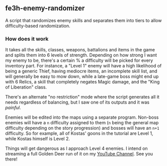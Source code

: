 ## fe3h-enemy-randomizer

A script that randomizes enemy skills and separates them into tiers to allow difficulty-based randomization.

### How does it work

It takes all the skills, classes, weapons, battalions and items in the game and splits them into 6 levels of strength. Depending on how strong I want my enemy to be, there's a certain % a difficulty will be picked for every inventory part.
For instance, a "Level 1" enemy will have a high likelihood of being a generic Thief, having mediocre items, an incomplete skill list, and will generally be easy to mow down, while a late-game boss might end up with 6 Relics, a skill that completely negates Magic damage, and the "King of Liberation" class.

There's an alternate "no restriction" mode where the script generates all it needs regardless of balancing, but I saw one of its outputs and it was _painful_.

Enemies will be edited into the maps using a separate program. Non-boss enemies will have a `n` difficulty assigned to them (`n` being the general map difficulty depending on the story progression) and bosses will have an `n+1` difficulty. So for example, all of Kostas' goons in the tutorial are Level 1, while Kostas himself is Level 2.

Things will get dangerous as I approach Level 4 enemies. I intend on streaming a full Golden Deer run of it on my [YouTube Channel](https://youtube.com/@n_tonio36). See you there!
